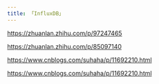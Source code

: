 ```yaml
---
title: 「InfluxDB」
---
```






https://zhuanlan.zhihu.com/p/97247465

https://zhuanlan.zhihu.com/p/85097140

https://www.cnblogs.com/suhaha/p/11692210.html

https://www.cnblogs.com/suhaha/p/11692210.html